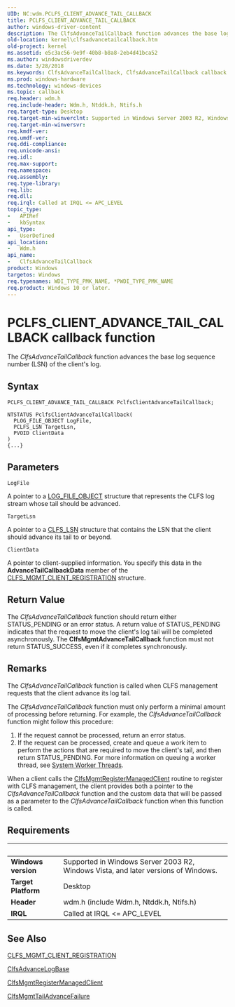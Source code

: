 ```yaml
---
UID: NC:wdm.PCLFS_CLIENT_ADVANCE_TAIL_CALLBACK
title: PCLFS_CLIENT_ADVANCE_TAIL_CALLBACK
author: windows-driver-content
description: The ClfsAdvanceTailCallback function advances the base log sequence number (LSN) of the client's log.
old-location: kernel\clfsadvancetailcallback.htm
old-project: kernel
ms.assetid: e5c3ac56-9e9f-40b8-b8a8-2eb4d41bca52
ms.author: windowsdriverdev
ms.date: 3/28/2018
ms.keywords: ClfsAdvanceTailCallback, ClfsAdvanceTailCallback callback function [Kernel-Mode Driver Architecture], Clfs_management_86e7d14f-866d-4023-9f97-d495ac16989f.xml, PCLFS_CLIENT_ADVANCE_TAIL_CALLBACK, kernel.clfsadvancetailcallback, wdm/ClfsAdvanceTailCallback
ms.prod: windows-hardware
ms.technology: windows-devices
ms.topic: callback
req.header: wdm.h
req.include-header: Wdm.h, Ntddk.h, Ntifs.h
req.target-type: Desktop
req.target-min-winverclnt: Supported in Windows Server 2003 R2, Windows Vista, and later versions of Windows.
req.target-min-winversvr: 
req.kmdf-ver: 
req.umdf-ver: 
req.ddi-compliance: 
req.unicode-ansi: 
req.idl: 
req.max-support: 
req.namespace: 
req.assembly: 
req.type-library: 
req.lib: 
req.dll: 
req.irql: Called at IRQL <= APC_LEVEL
topic_type:
-	APIRef
-	kbSyntax
api_type:
-	UserDefined
api_location:
-	Wdm.h
api_name:
-	ClfsAdvanceTailCallback
product: Windows
targetos: Windows
req.typenames: WDI_TYPE_PMK_NAME, *PWDI_TYPE_PMK_NAME
req.product: Windows 10 or later.
---
```



# PCLFS_CLIENT_ADVANCE_TAIL_CALLBACK callback function
The <i>ClfsAdvanceTailCallback</i> function advances the base log sequence number (LSN) of the client's log.

## Syntax

```
PCLFS_CLIENT_ADVANCE_TAIL_CALLBACK PclfsClientAdvanceTailCallback;

NTSTATUS PclfsClientAdvanceTailCallback(
  PLOG_FILE_OBJECT LogFile,
  PCLFS_LSN TargetLsn,
  PVOID ClientData
)
{...}
```

## Parameters

`LogFile`

A pointer to a <a href="https://msdn.microsoft.com/library/windows/hardware/ff554316">LOG_FILE_OBJECT</a> structure that represents the CLFS log stream whose tail should be advanced.

`TargetLsn`

A pointer to a <a href="https://msdn.microsoft.com/library/windows/hardware/ff541824">CLFS_LSN</a> structure that contains the LSN that the client should advance its tail to or beyond.

`ClientData`

A pointer to client-supplied information. You specify this data in the <b>AdvanceTailCallbackData</b> member of the <a href="https://msdn.microsoft.com/library/windows/hardware/ff541841">CLFS_MGMT_CLIENT_REGISTRATION</a> structure.


## Return Value

The <i>ClfsAdvanceTailCallback</i> function should return either STATUS_PENDING or an error status. A return value of STATUS_PENDING indicates that the request to move the client's log tail will be completed asynchronously. The <b>ClfsMgmtAdvanceTailCallback</b> function must not return STATUS_SUCCESS, even if it completes synchronously.

## Remarks

The <i>ClfsAdvanceTailCallback</i> function is called when CLFS management requests that the client advance its log tail.

The <i>ClfsAdvanceTailCallback</i> function must only perform a minimal amount of processing before returning. For example, the <i>ClfsAdvanceTailCallback</i> function might follow this procedure:

<ol>
<li>
If the request cannot be processed, return an error status.

</li>
<li>
If the request can be processed, create and queue a work item to perform the actions that are required to move the client's tail, and then return STATUS_PENDING. For more information on queuing a worker thread, see <a href="https://msdn.microsoft.com/library/windows/hardware/ff564587">System Worker Threads</a>.

</li>
</ol>
When a client calls the <a href="https://msdn.microsoft.com/library/windows/hardware/ff541642">ClfsMgmtRegisterManagedClient</a> routine to register with CLFS management, the client provides both a pointer to the <i>ClfsAdvanceTailCallback</i> function and the custom data that will be passed as a parameter to the <i>ClfsAdvanceTailCallback</i> function when this function is called.

## Requirements
| &nbsp; | &nbsp; |
| ---- |:---- |
| **Windows version** | Supported in Windows Server 2003 R2, Windows Vista, and later versions of Windows.  |
| **Target Platform** | Desktop |
| **Header** | wdm.h (include Wdm.h, Ntddk.h, Ntifs.h) |
| **IRQL** | Called at IRQL <= APC_LEVEL |

## See Also

<a href="https://msdn.microsoft.com/library/windows/hardware/ff541841">CLFS_MGMT_CLIENT_REGISTRATION</a>



<a href="https://msdn.microsoft.com/library/windows/hardware/ff540773">ClfsAdvanceLogBase</a>



<a href="https://msdn.microsoft.com/library/windows/hardware/ff541642">ClfsMgmtRegisterManagedClient</a>



<a href="https://msdn.microsoft.com/library/windows/hardware/ff541669">ClfsMgmtTailAdvanceFailure</a>